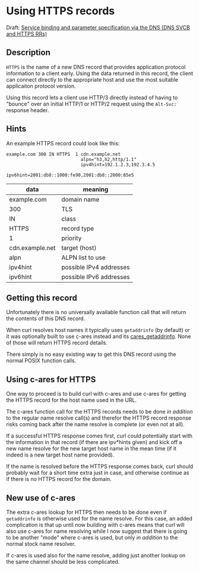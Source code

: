 # Using HTTPS records

Draft: [Service binding and parameter specification via the DNS (DNS SVCB and
HTTPS
RRs)](https://www.ietf.org/archive/id/draft-ietf-dnsop-svcb-https-11.html)

## Description

`HTTPS` is the name of a new DNS record that provides application protocol
information to a client early. Using the data returned in this record, the
client can connect directly to the appropriate host and use the most suitable
applicaiton protocol version.

Using this record lets a client use HTTP/3 directly instead of having to
"bounce" over an initial HTTP/1 or HTTP/2 request using the `Alt-Svc:`
response header.

## Hints

An example HTTPS record could look like this:

~~~
example.com 300 IN HTTPS  1 cdn.example.net
                            alpn="h3,h2,http/1.1"
                            ipv4hint=192.1.2.3,192.3.4.5
                            ipv6hint=2001:db8::1000:fe90,2001:db8::2000:85e5
~~~

| data            | meaning                 |
|-----------------|-------------------------|
| example.com     | domain name             |
| 300             | TLS                     |
| IN              | class                   |
| HTTPS           | record type             |
| 1               | priority                |
| cdn.example.net | target (host)           |
| alpn            | ALPN list to use        |
| ipv4hint        | possible IPv4 addresses |
| ipv6hint        | possible IPv6 addresses |

## Getting this record

Unfortunately there is no universally available function call that will return
the contents of this DNS record.

When curl resolves host names it typically uses `getaddrinfo` (by default) or
it was optionally built to use c-ares instead and its
[cares_getaddrinfo](https://c-ares.org/ares_getaddrinfo.html). None of those
will return HTTPS record details.

There simply is no easy existing way to get this DNS record using the normal
POSIX function calls.

## Using c-ares for HTTPS

One way to proceed is to build curl with c-ares and use c-ares for getting the
HTTPS record for the host name used in the URL.

The c-ares function call for the HTTPS records needs to be done *in addition*
to the regular name resolve call(s) and therefor the HTTPS record response
risks coming back after the name resolve is complete (or even not at all).

If a successful HTTPS response comes first, curl could potentially start with
the information in that record (if there are ipv*hints given) and kick off a
new name resolve for the new target host name in the mean time (if it indeed
is a new target host name provided).

If the name is resolved before the HTTPS response comes back, curl should
probably wait for a short time extra just in case, and otherwise continue as
if there is no HTTPS record for the domain.

## New use of c-ares

The extra c-ares lookup for HTTPS then needs to be done even if `getaddrinfo`
is otherwise used for the name resolve. For this case, an added complication
is that up until now building with c-ares means that curl will also use c-ares
for name resolving while I now suggest that there is going to be another
"mode" where c-ares is used, but only *in addition* to the normal stock name
resolver.

If c-ares is used also for the name resolve, adding just another lookup on the
same channel should be less complicated.
